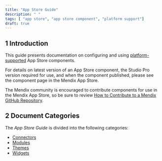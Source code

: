 ```yaml
---
title: "App Store Guide"
description: " "
tags: [ "app store", "app store component", "platform support"]
draft: true
---
```


## 1 Introduction

This guide presents documentation on configuring and using [platform-supported](/developerportal/app-store/app-store-content-support#category) App Store components.

For details on latest version of an App Store component, the Studio Pro version required for use, and when the component published, please see the component page in the Mendix App Store.

The Mendix community is encouraged to contribute components for use in the Mendix App Store, so be sure to review [How to Contribute to a Mendix GitHub Repository](/howto/collaboration-requirements-management/contribute-to-a-github-repository).

## 2 Document Categories

The *App Store Guide* is divided into the following categories:

* [Connectors](connectors/index)
* [Modules](modules/index)
* [Themes](themes/index)
* [Widgets](widgets/index)